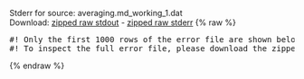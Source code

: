 Stderr for source:  averaging.md_working_1.dat   
Download: [zipped raw stdout](averaging.md_working_1.dat.plumed_master.stdout.txt.zip) - [zipped raw stderr](averaging.md_working_1.dat.plumed_master.stderr.txt.zip) 
{% raw %}
<pre>
#! Only the first 1000 rows of the error file are shown below
#! To inspect the full error file, please download the zipped raw stderr file above
</pre>
{% endraw %}
